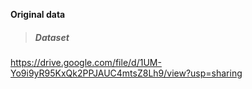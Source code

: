 **Original data**

> ##### Dataset

https://drive.google.com/file/d/1UM-Yo9i9yR95KxQk2PPJAUC4mtsZ8Lh9/view?usp=sharing
